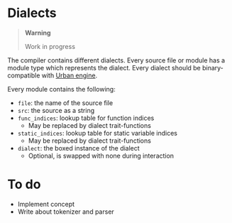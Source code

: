 # Dialects

> **Warning**
> 
> Work in progress

The compiler contains different dialects. Every source file or module has a module type which represents the dialect. Every dialect should be binary-compatible with [Urban engine](https://github.com/sqyyy-jar/urban-engine/).

Every module contains the following:

* `file`: the name of the source file
* `src`: the source as a string
* `func_indices`: lookup table for function indices
	* May be replaced by dialect trait-functions
* `static_indices`: lookup table for static variable indices
	* May be replaced by dialect trait-functions
* `dialect`: the boxed instance of the dialect
	* Optional, is swapped with none during interaction

# To do

* Implement concept
* Write about tokenizer and parser